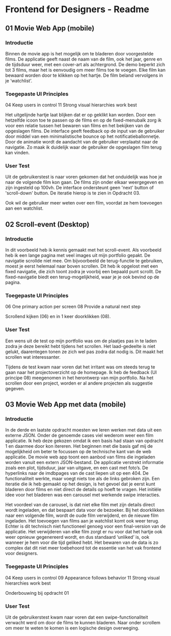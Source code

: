 # Frontend for Designers - Readme #

## 01 Movie Web App (mobile) ##

### Introductie ###
Binnen de movie app is het mogelijk om te bladeren door voorgestelde films. De applicatie geeft naast de naam van de film, ook het jaar, genre en de tijdsduur weer, met een cover-art als achtergrond. De demo beperkt zich tot 3 films, maar het is eenvoudig om meer films toe te voegen. Elke film kan bewaard worden door te klikken op het hartje. De film beland vervolgens in je ‘watchlist’.

### Toegepaste UI Principles ###
04 Keep users in control
11 Strong visual hierarchies work best

Het uitgelijnde hartje laat blijken dat er op geklikt kan worden. Door een hetzelfde icoon toe te passen op de films en op de fixed-menubalk zorg ik voor een relatie tussen het bewaren van films en het bekijken van de opgeslagen films. De interface geeft feedback op de input van de gebruiker door middel van een minimalistische bounce op het notificatieballonnetje. Door de animatie wordt de aandacht van de gebruiker verplaatst naar de navigatie. Zo maak ik duidelijk waar de gebruiker de opgeslagen film terug kan vinden. 

### User Test ###
Uit de gebruikerstest is naar voren gekomen dat het onduidelijk was hoe je naar de volgende film kon gaan. De films zijn onder elkaar weergegeven en zijn ingesteld op 100vh. De interface ondersteunt geen 'next' button of 'scroll-down' button. De iteratie hierop is te zien in Opdracht 03. 

Ook wil de gebruiker meer weten over een film, voordat ze hem toevoegen aan een watchlist.




## 02 Scroll-event (Desktop) ##

### Introductie ###
In dit voorbeeld heb ik kennis gemaakt met het scroll-event. Als voorbeeld heb ik een lange pagina met veel images uit mijn portfolio gepakt. De navigatie scrollde niet mee. Om bijvoorbeeld de terug-functie te gebruiken, moest je eerst helemaal naar boven scrollen. Dit heb ik opgelost met een fixed navigatie, die zich toont zodra je voorbij een bepaald punt scrollt. De fixed-navigatie biedt een terug-mogelijkheid, waar je je ook bevind op de pagina.

### Toegepaste UI Principles ###
06 One primary action per screen
08 Provide a natural next step

Scrollend kijken (06) en in 1 keer doorklikken (08). 

### User Test ###
Een wens uit de test op mijn portfolio was om de plaatjes pas in te laden zodra je deze bereikt hebt tijdens het scrollen. Het laad-gedeelte is niet gelukt, daarentegen tonen ze zich wel pas zodra dat nodig is. Dit maakt het scrollen wat interessanter.

Tijdens de test kwam naar voren dat het irritant was om steeds terug te gaan naar het projectoverzicht op de homepage. Ik heb de feedback (UI principe 08) meegenomen in het herontwerp van mijn portfolio. Na het scrollen door een project, worden er al andere projecten als suggestie gegeven. 



## 03 Movie Web App met data (mobile) ##
### Introductie ###
In de derde en laatste opdracht moesten we leren werken met data uit een externe JSON. Onder de genoemde cases viel wederom weer een film applicatie. Ik heb deze gekozen omdat ik een basis had staan van opdracht 1 en daarmee door kon itereren. Het beginnen met die basis gaf mij de mogelijkheid om beter te focussen op de technische kant van de web applicatie. De movie web app toont een aanbod van films die ingeladen worden vanuit een extern JSON-bestand. De applicatie verstrekt informatie zoals een plot, tijdsduur, jaar van uitgave, en een cast met foto’s. De hyperlinks naar de imdbpages van de cast liepen uit op een 404. De functionaliteit werkte, maar voegt niets toe als de links gebroken zijn. Een iteratie die ik heb gemaakt op het design, is het gevoel dat je eerst kunt bladeren door films en niet direct de details op hoeft te vragen. Het initiële idee voor het bladeren was een carousel met werkende swipe interacties.

Het voordeel van de carousel, is dat niet elke film met zijn details direct wordt ingeladen, en dat bespaart data voor de bezoeker. Bij het doorklikken naar een volgende film, wordt de oude film verwijderd, en de nieuwe film ingeladen. Het toevoegen van films aan je watchlist komt ook weer terug. Echter is dit technisch niet functioneel genoeg voor een final-version van de applicatie. Het verwijderen van elke film zorgt er nu voor dat het hartje ook weer opnieuw gegenereerd wordt, en dus standaard ‘unliked’ is, ook wanneer je hem voor die tijd geliked hebt. Het bewaren van de data is zo complex dat dit niet meer toebehoord tot de essentie van het vak frontend voor designers. 

### Toegepaste UI Principles ###
04 Keep users in control
09 Appearance follows behavior
11 Strong visual hierarchies work best

Onderbouwing bij opdracht 01

### User Test ###
Uit de gebruikerstest kwam naar voren dat een swipe-functionaliteit verwacht werd om door de films te kunnen bladeren. Naar onder scrollem om meer te weten te komen is een logische design overweging.